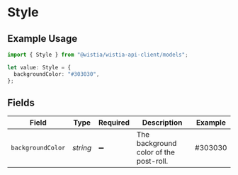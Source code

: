 # Style

## Example Usage

```typescript
import { Style } from "@wistia/wistia-api-client/models";

let value: Style = {
  backgroundColor: "#303030",
};
```

## Fields

| Field                                  | Type                                   | Required                               | Description                            | Example                                |
| -------------------------------------- | -------------------------------------- | -------------------------------------- | -------------------------------------- | -------------------------------------- |
| `backgroundColor`                      | *string*                               | :heavy_minus_sign:                     | The background color of the post-roll. | #303030                                |